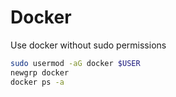 # Docker

Use docker without sudo permissions

```bash
sudo usermod -aG docker $USER
newgrp docker
docker ps -a
```